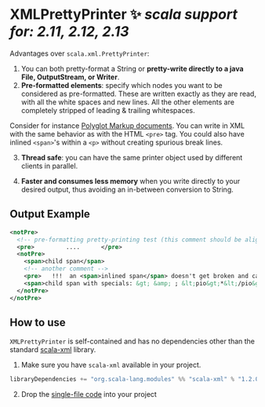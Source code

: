 # XMLPrettyPrinter ✨ _scala support for: 2.11, 2.12, 2.13_

Advantages over `scala.xml.PrettyPrinter`:

1. You can both pretty-format a String or **pretty-write directly to a java File, OutputStream, or Writer**.
2. **Pre-formatted elements**: specify which nodes you want to be considered as pre-formatted.
   These are written exactly as they are read, with all the white spaces and new lines.
   All the other elements are completely stripped of leading & trailing whitespaces.

Consider for instance [Polyglot Markup documents](http://dev.w3.org/html5/html-polyglot/html-polyglot.html).
You can write in XML with the same behavior as with the HTML `<pre>` tag.
You could also have inlined `<span>`'s within a `<p>` without creating spurious break lines.

3. **Thread safe**: you can have the same printer object used by different clients in parallel.

4. **Faster and consumes less memory** when you write directly to your desired output, thus avoiding an in-between conversion to String.

## Output Example

```xml
<notPre>
  <!-- pre-formatting pretty-printing test (this comment should be aligned)-->
  <pre>         ....      </pre>
  <notPre>
    <span>child span</span>
    <!-- another comment -->
    <pre>   !!!  an <span>inlined span</span> doesn't get broken and can have<span> spaces!!   </span><span>🙂</span></pre>
    <span>child span with specials: &gt; &amp; ; &lt;pio&gt;*&lt;/pio&gt; &lt;!-- ? --&gt;</span>
  </notPre>
</notPre>
```


## How to use

`XMLPrettyPrinter` is self-contained and has no dependencies other than the standard [scala-xml](https://github.com/scala/scala-xml) library.

1. Make sure you have `scala-xml` available in your project.

```scala
libraryDependencies += "org.scala-lang.modules" %% "scala-xml" % "1.2.0"
```

2. Drop the [single-file code](src/main/scala/rocks/juanmi/scala/xml/XMLPrettyPrinter.scala) into your project
